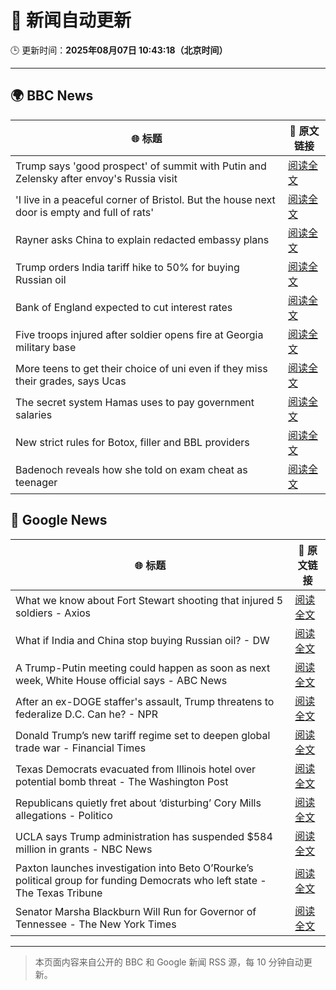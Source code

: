 # 🧠 新闻自动更新

🕒 更新时间：**2025年08月07日 10:43:18（北京时间）**

---

## 🌍 BBC News

| 🌐 标题 | 🔗 原文链接 |
|--------|-------------|
| Trump says 'good prospect' of summit with Putin and Zelensky after envoy's Russia visit | [阅读全文](https://www.bbc.com/news/articles/cr5rdl1y8ndo?at_medium=RSS&at_campaign=rss) |
| 'I live in a peaceful corner of Bristol. But the house next door is empty and full of rats' | [阅读全文](https://www.bbc.com/news/articles/c4g840ydlzvo?at_medium=RSS&at_campaign=rss) |
| Rayner asks China to explain redacted embassy plans | [阅读全文](https://www.bbc.com/news/articles/ce932995ny2o?at_medium=RSS&at_campaign=rss) |
| Trump orders India tariff hike to 50% for buying Russian oil | [阅读全文](https://www.bbc.com/news/articles/c1dxr1g4y7yo?at_medium=RSS&at_campaign=rss) |
| Bank of England expected to cut interest rates | [阅读全文](https://www.bbc.com/news/articles/c5yprwyxjlxo?at_medium=RSS&at_campaign=rss) |
| Five troops injured after soldier opens fire at Georgia military base | [阅读全文](https://www.bbc.com/news/articles/c7vlngvm6d7o?at_medium=RSS&at_campaign=rss) |
| More teens to get their choice of uni even if they miss their grades, says Ucas | [阅读全文](https://www.bbc.com/news/articles/cy85edr2xlpo?at_medium=RSS&at_campaign=rss) |
| The secret system Hamas uses to pay government salaries | [阅读全文](https://www.bbc.com/news/articles/c1kz42j92jmo?at_medium=RSS&at_campaign=rss) |
| New strict rules for Botox, filler and BBL providers | [阅读全文](https://www.bbc.com/news/articles/czd03ejd28lo?at_medium=RSS&at_campaign=rss) |
| Badenoch reveals how she told on exam cheat as teenager | [阅读全文](https://www.bbc.com/news/articles/c80d7l03137o?at_medium=RSS&at_campaign=rss) |

## 📰 Google News

| 🌐 标题 | 🔗 原文链接 |
|--------|-------------|
| What we know about Fort Stewart shooting that injured 5 soldiers - Axios | [阅读全文](https://news.google.com/rss/articles/CBMifEFVX3lxTFBCNVdNX0hOSTN6NHo0bU14dG5Wa0U3elhTaHFmWjhtLXFGUHNEWTNkU2dVRUZxWW9xWS1hUHJBZmNoTi1QcTRXSExMTUdRVWxxenphdURLQndpaWMzT0p6enA5WGR4dmt3bmhxWW9FZ1hjTDlKZG9jcTcyeHY?oc=5) |
| What if India and China stop buying Russian oil? - DW | [阅读全文](https://news.google.com/rss/articles/CBMihwFBVV95cUxPcEd4QTRhajd4R3hGTjdOVmlHVnh3aHN3Q0xIYkxDdldPeENzTG16RFVaTk9NeFRaX0h6b2ZnMmlnOE1feXFhWDlnSmowQjFNV1RFOFpzNVNVbml3b2RLczd1WFdIRmVadlNYblJHV3VjVDBGMG9TOWUtYk04RkRCVHFsZ1BEelXSAYcBQVVfeXFMUERsalhLWksyajcwZlZTZnVvSWFsZkxIcmtqWmJkRDZLaXpNSzFGVlhrdFNIaFBIM0JUUjVXVVpabFdoLTBkSmg5OXlhNTg1LWM5cmVtbnhRTXVkanFZeFNYaXUtY0Qyd0ZtLWJGR2xjdDQxc2I1VmF6WWtubDlvNW94d0VPLXRR?oc=5) |
| A Trump-Putin meeting could happen as soon as next week, White House official says - ABC News | [阅读全文](https://news.google.com/rss/articles/CBMipgFBVV95cUxOYkhQWXRrU1l1Tm0wc2FGLUdLZWZnRXF2YXlrc1k2VTJpV2sxeHNnUUNlRmo0Y3pqWjlWcklidUFfYmFYZkJWREJZV2dNRFpyamtCdFJ3OHM1cHMweEI0R0c2UmtkUXBXUDB3UGlPYzJQekloVEZ1S3oxajVvOUxhTVpaaG0tdEZEM0Y3bHI4UWhTazVwUDlRSURZVFJkZWs3ZGtGOVpR0gGrAUFVX3lxTE9KV2h4NU9xd0VGU05UTWRUX2syS2dPSkhBOHV4eHVlbWRseWlGMWlndVhDRDI5WHZGdWpLZHN2THhqanhvekJMdlhKQWZyZk0wMWdnSTRVY3lMV3RQSzZGRGFDY2JQQUVST1dDMWZSbkNMN2dmaVpDaVJZQnRRSk1Kc1NNSzZKNGpleTlURDVUUnliT1k2UVBUN1l1RUFMeHFVZVZNY3pkQ21KSQ?oc=5) |
| After an ex-DOGE staffer's assault, Trump threatens to federalize D.C. Can he? - NPR | [阅读全文](https://news.google.com/rss/articles/CBMiigFBVV95cUxQRVRfTnllWkpjWVdyZ3EtVnpjLW5YTVV5WTNFUU42d1QzeHdrVlFYa1dUVnpPajlFeFlhazZsYkI0QkYwb1FNcFZLWThBOUt5aHhpcjlsYk5NcHNDb0hRcHFTZ2xwY2RBbG0xcmJMZWZ2NVhveXdLRDFjZ3BhUzRvakt2Q1BWQjB0TVE?oc=5) |
| Donald Trump’s new tariff regime set to deepen global trade war - Financial Times | [阅读全文](https://news.google.com/rss/articles/CBMicEFVX3lxTE43b09rNmJCbmE0NThfTE8tckZURlQxWGc0Ui1LS1VxV1pOY2dPUmw5Y19GU3p5SkRDVTZ0RHJkaXBmYjBZSW1ZMkpEeDBMczVObURZcGxSM0xKRmEzTGNhR2ZTeGQxZDNNNjJFVzNHOVA?oc=5) |
| Texas Democrats evacuated from Illinois hotel over potential bomb threat - The Washington Post | [阅读全文](https://news.google.com/rss/articles/CBMinwFBVV95cUxPbWcwVktzQjRVdXM0a3FDT2IzTFdpR2VCT0E5enlhME9aZk9NV0x2RDc3ZWFsLTFjVWRQVzBEZXBCQkxRaWVtdkstVnJ0dUxGWnd2clhKNTRZM1hoejFlUFNGR3BsRFhra3FTREhDV0g5bUV4N01ybzNNczlqdHZhb2UwQ2lWcFBlcnhvbk5wS1Y1c2pRMUhqTzNZWkJZSTg?oc=5) |
| Republicans quietly fret about ‘disturbing’ Cory Mills allegations - Politico | [阅读全文](https://news.google.com/rss/articles/CBMijgFBVV95cUxOQTBBdUQxOW53SHVPT0RrZ0ZPYnFwWkxSVGJ6bTVIR1VEZ1ZHUE13bThYZFVndkY0THFtZkhqUXpmRTk0NnJ1RXdhUnVNSkt2b241bXgzSVpkcU5MZTNtZk83R3ozbmRhcXNBVkFGWEhleFpUMndzaDlmRWVSRkNtYjZ1bGl6SklKajlkb0Nn?oc=5) |
| UCLA says Trump administration has suspended $584 million in grants - NBC News | [阅读全文](https://news.google.com/rss/articles/CBMiqwFBVV95cUxObTZ4ZlVMcTJ2Z2FyVUVBbkVyZGpVTlNCbE13RFI3V3NfNW5uVjVnR0diWkJaRldzbjRVUDhGbjg2V2V6Ykx5b0NqbEFmX2FmY2dGZnVKN294ZGJHcEx0UzUtVHFEemhfc3FFUUtVTzE5ZVF0TVp6el9fQk9JdDRrTjR1bHBrbXdYVFVxMzdKSjhzQ2tFd3BPZ1dnS1FjWG1qckd5aE10RnF0UzjSAVZBVV95cUxNWllXblh3Rm5LUDU0UGZoOXVFYUxOby1CRGZSblNFcFMwSWdNSGRjSEh5OVFuVWZ6YjY2emt5Z0JlZE9udzJxSFlBTU1mM3pqeWt3bXp3dw?oc=5) |
| Paxton launches investigation into Beto O’Rourke’s political group for funding Democrats who left state - The Texas Tribune | [阅读全文](https://news.google.com/rss/articles/CBMimgFBVV95cUxOaXU5TDhvaUlTUUlKUllZZ1UyZ3NHVi1BaHZtUFdtYzJrSjc1dnBoa3FmVm1Ja1BYWGhKdVdGd0VsRWxpRWN6cG5ERWpZVURleXZpWlE1Q05NUDJGbGdwWEUyZjQ5cUU1MmpTVTBZLUlkVTVHeWFPU2E0Q0wxY0NVNFcwMzd4RGJjZm9leXRiSnNvNER3aDdQVFJR?oc=5) |
| Senator Marsha Blackburn Will Run for Governor of Tennessee - The New York Times | [阅读全文](https://news.google.com/rss/articles/CBMikAFBVV95cUxOZWJkZ09wcnNnQ2dYVURBLUZ0anM3VXZZWnlDMjlwQnZjV2NYOHZnckpwRDloVG9XVEhreTZTNkE4dXNrejhiVGllSWlQeTIySmRPZy10UUx1cjQxbHlVVkdhbXNHRmdVWlYwYUJaQkhZTER4czFvcExkR2lTTklaT3hMWldTMVlqVmRQaGJHZUE?oc=5) |

---
> 本页面内容来自公开的 BBC 和 Google 新闻 RSS 源，每 10 分钟自动更新。